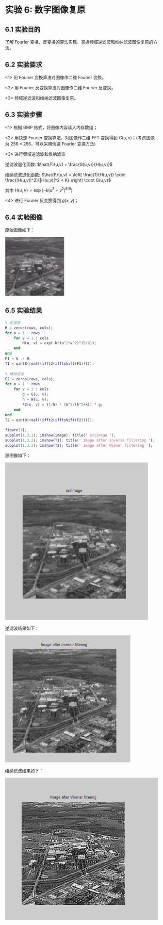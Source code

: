 # 实验 6: 数字图像复原

## 6.1 实验目的

了解 Fourier 变换、反变换的算法实现，掌握频域逆滤波和维纳滤波图像复原的方法。

## 6.2 实验要求

<1> 用 Fourier 变换算法对图像作二维 Fourier 变换。

<2> 用 Fourier 反变换算法对图像作二维 Fourier 反变换。

<3> 频域逆滤波和维纳滤波图像复原。

## 6.3 实验步骤

<1> 根据 BMP 格式，将图像内容读入内存数组；

<2> 用快速 Fourier 变换算法，对图像作二维 FFT 变换得到 $G(u,v)$；(考虑图像为 $256 \times 256$，可以采用快速 Fourier 变换方法)

<3> 进行频域逆滤波和维纳滤波

逆滤波退化函数: $\hat{F}(u,v) = \frac{G(u,v)}{H(u,v)}$

维纳滤波退化函数: $\hat{F}(u,v) = \left[ \frac{1}{H(u,v)} \cdot \frac{|H(u,v)|^2}{|H(u,v)|^2 + K} \right] \cdot G(u,v)$

其中 $H(u,v) = \exp(-k(u^2 + v^2)^{5/6})$

<4> 进行 Fourier 反变换得到 $g(x,y)$；

## 6.4 实验图像

原始图像如下：

![原始图像](../images/Fourier.bmp)

## 6.5 实验结果

```matlab
% 逆滤波
H = zeros(rows, cols);
for u = 1 : rows
    for v = 1 : cols
        H(u, v) = exp(-k*(u^2+v^2)^(5/6));
    end
end
F1 = G ./ H;
T1 = uint8(real((ifft2(ifftshift(F1)))));

% 维纳滤波
F2 = zeros(rows, cols);
for u = 1 : rows
    for v = 1 : cols
        g = G(u, v);
        h = H(u, v);
        F2(u, v) = (1/h) * (h^2/(h^2+k)) * g;
    end
end
T2 = uint8(real((ifft2(ifftshift(F2)))));

figure(1);
subplot(1,3,1); imshow(image); title(' srcImage ');
subplot(1,3,2); imshow(T1); title(' Image after inverse filtering ');
subplot(1,3,3); imshow(T2); title(' Image after Wiener filtering ');
```

源图像如下：

![实验结果1](../images/lab6-result1.png)

逆滤波结果如下：

![实验结果2](../images/lab6-result2.png)

维纳滤波结果如下：

![实验结果3](../images/lab6-result3.png)
